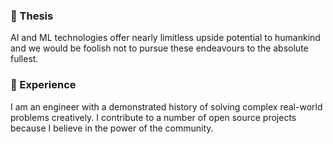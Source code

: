 ### 💭 Thesis

AI and ML technologies offer nearly limitless upside potential to humankind and we would be foolish not to pursue these endeavours to the absolute fullest.

### 💼 Experience

I am an engineer with a demonstrated history of solving complex real-world problems creatively. I contribute to a number of open source projects because I believe in the power of the community.
